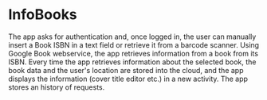 # InfoBooks

The app asks for authentication and, once logged in, the user can manually insert a Book ISBN in a text field or retrieve it from a barcode scanner.
Using Google Book webservice, the app retrieves information from a book from its ISBN.
Every time the app retrieves information about the selected book, the book data and the user's location are stored into the cloud, and the app displays the information (cover title editor etc.) in a new activity.
The app stores an history of requests.
